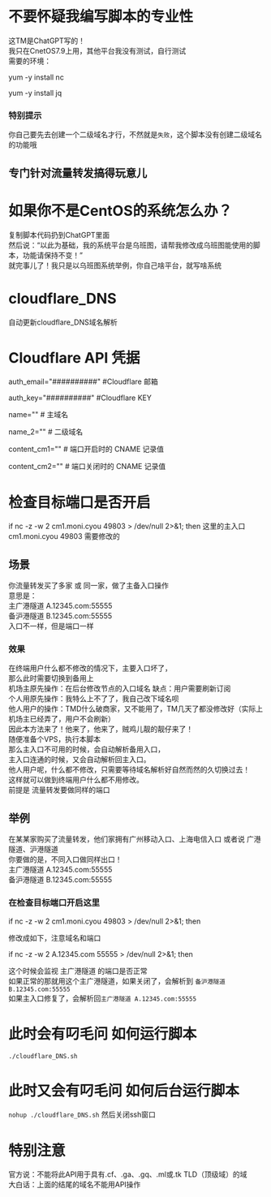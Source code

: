 # 不要怀疑我编写脚本的专业性
这TM是ChatGPT写的！<br>
我只在CnetOS7.9上用，其他平台我没有测试，自行测试<br>
需要的环境：<br>

yum -y install nc

yum -y install jq

### 特别提示
你自己要先去创建一个二级域名才行，不然就是`失败`，这个脚本没有创建二级域名的功能哦<br>


## 专门针对流量转发搞得玩意儿

# 如果你不是CentOS的系统怎么办？
复制脚本代码扔到ChatGPT里面<br>
然后说：“以此为基础，我的系统平台是乌班图，请帮我修改成乌班图能使用的脚本，功能请保持不变！”<br>
就完事儿了！我只是以乌班图系统举例，你自己啥平台，就写啥系统<br>

# cloudflare_DNS
自动更新cloudflare_DNS域名解析
# Cloudflare API 凭据
auth_email="##########" #Cloudflare 邮箱

auth_key="##########" #Cloudflare  KEY

name=""  # 主域名

name_2=""  # 二级域名

content_cm1=""  # 端口开启时的 CNAME 记录值

content_cm2=""  # 端口关闭时的 CNAME 记录值

# 检查目标端口是否开启
   if nc -z -w 2 cm1.moni.cyou 49803 > /dev/null 2>&1; then
这里的主入口 cm1.moni.cyou 49803 需要修改的
  
## 场景
你流量转发买了多家 或 同一家，做了主备入口操作<br>
意思是：<br>
主广港隧道 A.12345.com:55555<br>
备沪港隧道 B.12345.com:55555<br>
入口不一样，但是端口一样<br>
### 效果
在终端用户什么都不修改的情况下，主要入口坏了，<br>
那么此时需要切换到备用上<br>
机场主原先操作：在后台修改节点的入口域名 缺点：用户需要刷新订阅<br>
个人用原先操作：我特么上不了了，我自己改下域名呗<br>
他人用户的操作：TMD什么破商家，又不能用了，TM几天了都没修改好（实际上机场主已经弄了，用户不会刷新）<br>
因此本方法来了！他来了，他来了，贼鸡儿靓的靓仔来了！<br>
随便准备个VPS，执行本脚本<br>
那么主入口不可用的时候，会自动解析备用入口，<br>
主入口连通的时候，又会自动解析回主入口。<br>
他人用户呢，什么都不修改，只需要等待域名解析好自然而然的久切换过去！<br>
这样就可以做到终端用户什么都不用修改。<br>
前提是 流量转发要做同样的端口<br>

## 举例
在某某家购买了流量转发，他们家拥有广州移动入口、上海电信入口 或者说 广港隧道、沪港隧道<br>
你要做的是，不同入口做同样出口！<br>
主广港隧道 A.12345.com:55555<br>
备沪港隧道 B.12345.com:55555<br>

### 在检查目标端口开启这里
  if nc -z -w 2 cm1.moni.cyou 49803 > /dev/null 2>&1; then
  
  修改成如下，注意域名和端口<br>
  
 if nc -z -w 2 A.12345.com 55555 > /dev/null 2>&1; then
  
  这个时候会监视 主广港隧道 的端口是否正常<br>
  如果正常的那就用这个主广港隧道，如果关闭了，会解析到 `备沪港隧道 B.12345.com:55555`<br>
  如果主入口修复了，会解析回`主广港隧道 A.12345.com:55555`
  
# 此时会有叼毛问 如何运行脚本
`./cloudflare_DNS.sh`
# 此时又会有叼毛问 如何后台运行脚本
`nohup ./cloudflare_DNS.sh`
然后关闭ssh窗口


# 特别注意
官方说：不能将此API用于具有.cf、.ga、.gq、.ml或.tk TLD（顶级域）的域<br>
大白话：上面的结尾的域名不能用API操作<br>
